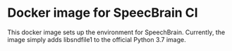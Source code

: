 # Docker image for SpeecBrain CI
This docker image sets up the environment for SpeechBrain.
Currently, the image simply adds libsndfile1 to the official Python 3.7 image.
